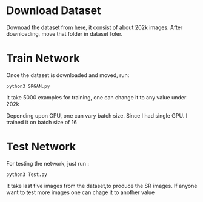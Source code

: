 # Download Dataset
Downoad the dataset from [here](https://www.kaggle.com/jessicali9530/celeba-dataset), it consist of about 202k images. After downloading, move that folder in dataset foler.

# Train Network
Once the dataset is downloaded and moved, run:

```
python3 SRGAN.py 
```
It take 5000 examples for training, one can change it to any value under 202k

Depending upon GPU, one can vary batch size. Since I had single GPU. I trained it on batch size of 16

# Test Network
For testing the network, just run :

```
python3 Test.py
```
It take last five images from the dataset,to produce the SR images. If anyone want to test more images one can chage it to another value
